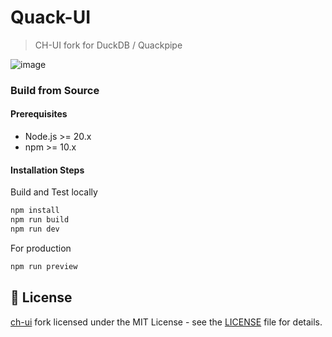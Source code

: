 # Quack-UI

> CH-UI fork for DuckDB / Quackpipe

![image](https://github.com/user-attachments/assets/c0be2ae3-041e-4140-8b21-cc16d203564f)


### Build from Source

#### Prerequisites
- Node.js >= 20.x
- npm >= 10.x

#### Installation Steps
Build and Test locally
```bash
npm install
npm run build
npm run dev
```
For production
```bash
npm run preview
```

## 📄 License

[ch-ui](https://github.com/caioricciuti/ch-ui) fork licensed under the MIT License - see the [LICENSE](LICENSE) file for details.
